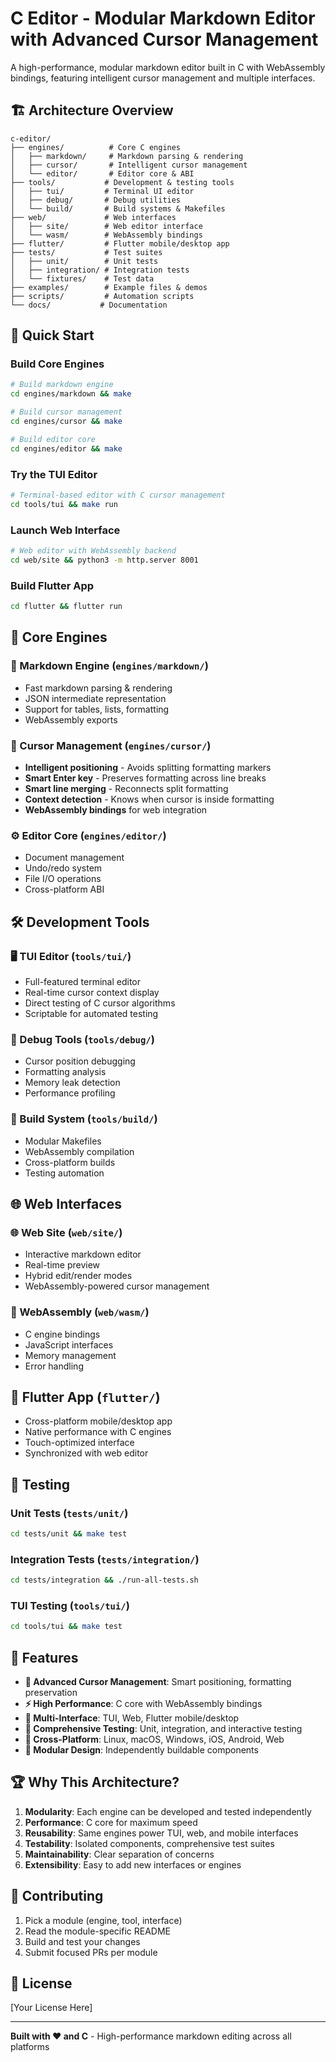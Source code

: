 # C Editor - Modular Markdown Editor with Advanced Cursor Management

A high-performance, modular markdown editor built in C with WebAssembly bindings, featuring intelligent cursor management and multiple interfaces.

## 🏗️ Architecture Overview

```
c-editor/
├── engines/          # Core C engines
│   ├── markdown/     # Markdown parsing & rendering
│   ├── cursor/       # Intelligent cursor management  
│   └── editor/       # Editor core & ABI
├── tools/           # Development & testing tools
│   ├── tui/         # Terminal UI editor
│   ├── debug/       # Debug utilities
│   └── build/       # Build systems & Makefiles
├── web/             # Web interfaces
│   ├── site/        # Web editor interface
│   └── wasm/        # WebAssembly bindings
├── flutter/         # Flutter mobile/desktop app
├── tests/           # Test suites
│   ├── unit/        # Unit tests
│   ├── integration/ # Integration tests  
│   └── fixtures/    # Test data
├── examples/        # Example files & demos
├── scripts/         # Automation scripts
└── docs/           # Documentation
```

## 🚀 Quick Start

### Build Core Engines
```bash
# Build markdown engine
cd engines/markdown && make

# Build cursor management
cd engines/cursor && make  

# Build editor core
cd engines/editor && make
```

### Try the TUI Editor
```bash
# Terminal-based editor with C cursor management
cd tools/tui && make run
```

### Launch Web Interface
```bash
# Web editor with WebAssembly backend
cd web/site && python3 -m http.server 8001
```

### Build Flutter App
```bash
cd flutter && flutter run
```

## 🔧 Core Engines

### 📝 Markdown Engine (`engines/markdown/`)
- Fast markdown parsing & rendering
- JSON intermediate representation
- Support for tables, lists, formatting
- WebAssembly exports

### 🎯 Cursor Management (`engines/cursor/`)
- **Intelligent positioning** - Avoids splitting formatting markers
- **Smart Enter key** - Preserves formatting across line breaks  
- **Smart line merging** - Reconnects split formatting
- **Context detection** - Knows when cursor is inside formatting
- **WebAssembly bindings** for web integration

### ⚙️ Editor Core (`engines/editor/`)
- Document management
- Undo/redo system
- File I/O operations
- Cross-platform ABI

## 🛠️ Development Tools

### 🖥️ TUI Editor (`tools/tui/`)
- Full-featured terminal editor
- Real-time cursor context display
- Direct testing of C cursor algorithms
- Scriptable for automated testing

### 🐛 Debug Tools (`tools/debug/`)
- Cursor position debugging
- Formatting analysis
- Memory leak detection
- Performance profiling

### 🔨 Build System (`tools/build/`)
- Modular Makefiles
- WebAssembly compilation
- Cross-platform builds
- Testing automation

## 🌐 Web Interfaces

### 🌐 Web Site (`web/site/`)
- Interactive markdown editor
- Real-time preview
- Hybrid edit/render modes
- WebAssembly-powered cursor management

### 🔗 WebAssembly (`web/wasm/`)
- C engine bindings
- JavaScript interfaces
- Memory management
- Error handling

## 📱 Flutter App (`flutter/`)
- Cross-platform mobile/desktop app
- Native performance with C engines
- Touch-optimized interface
- Synchronized with web editor

## 🧪 Testing

### Unit Tests (`tests/unit/`)
```bash
cd tests/unit && make test
```

### Integration Tests (`tests/integration/`)
```bash
cd tests/integration && ./run-all-tests.sh
```

### TUI Testing (`tools/tui/`)
```bash
cd tools/tui && make test
```

## 📖 Features

- **🎯 Advanced Cursor Management**: Smart positioning, formatting preservation
- **⚡ High Performance**: C core with WebAssembly bindings
- **🔧 Multi-Interface**: TUI, Web, Flutter mobile/desktop
- **🧪 Comprehensive Testing**: Unit, integration, and interactive testing
- **📱 Cross-Platform**: Linux, macOS, Windows, iOS, Android, Web
- **🔗 Modular Design**: Independently buildable components

## 🏆 Why This Architecture?

1. **Modularity**: Each engine can be developed and tested independently
2. **Performance**: C core for maximum speed
3. **Reusability**: Same engines power TUI, web, and mobile interfaces
4. **Testability**: Isolated components, comprehensive test suites
5. **Maintainability**: Clear separation of concerns
6. **Extensibility**: Easy to add new interfaces or engines

## 🤝 Contributing

1. Pick a module (engine, tool, interface)
2. Read the module-specific README
3. Build and test your changes
4. Submit focused PRs per module

## 📜 License

[Your License Here]

---

**Built with ❤️ and C** - High-performance markdown editing across all platforms